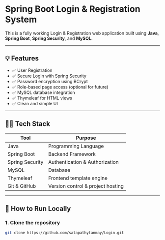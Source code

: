 # Spring Boot Login & Registration System

This is a fully working Login & Registration web application built using **Java**, **Spring Boot**, **Spring Security**, and **MySQL**.

---

## 💡 Features

- ✅ User Registration
- ✅ Secure Login with Spring Security
- ✅ Password encryption using BCrypt
- ✅ Role-based page access (optional for future)
- ✅ MySQL database integration
- ✅ Thymeleaf for HTML views
- ✅ Clean and simple UI

---

## 🧑‍💻 Tech Stack

| Tool | Purpose |
|------|---------|
| Java | Programming Language |
| Spring Boot | Backend Framework |
| Spring Security | Authentication & Authorization |
| MySQL | Database |
| Thymeleaf | Frontend template engine |
| Git & GitHub | Version control & project hosting |

---

## 🚀 How to Run Locally

### 1. Clone the repository

```bash
git clone https://github.com/satapathytanmay/Login.git
